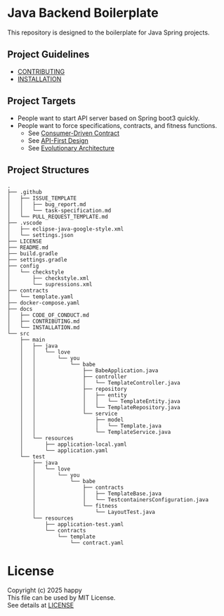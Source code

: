 # Java Backend Boilerplate
This repository is designed to the boilerplate for Java Spring projects.

## Project Guidelines
- [CONTRIBUTING](docs/CONTRIBUTING.md)
- [INSTALLATION](docs/INSTALLATION.md)

## Project Targets
- People want to start API server based on Spring boot3 quickly.
- People want to force specifications, contracts, and fitness functions.
  - See [Consumer-Driven Contract](https://microsoft.github.io/code-with-engineering-playbook/automated-testing/cdc-testing/)
  - See [API-First Design](https://www.postman.com/api-first/)
  - See [Evolutionary Architecture](https://evolutionaryarchitecture.com/)

## Project Structures
```plaintext
.
├── .github
│   ├── ISSUE_TEMPLATE
│   │   ├── bug_report.md
│   │   └── task-specification.md
│   └── PULL_REQUEST_TEMPLATE.md
├── .vscode
│   ├── eclipse-java-google-style.xml
│   └── settings.json
├── LICENSE
├── README.md
├── build.gradle
├── settings.gradle
├── config
│   └── checkstyle
│       ├── checkstyle.xml
│       └── supressions.xml
├── contracts
│   └── template.yaml
├── docker-compose.yaml
├── docs
│   ├── CODE_OF_CONDUCT.md
│   ├── CONTRIBUTING.md
│   └── INSTALLATION.md
└── src
    ├── main
    │   ├── java
    │   │   └── love
    │   │       └── you
    │   │           └── babe
    │   │               ├── BabeApplication.java
    │   │               ├── controller
    │   │               │   └── TemplateController.java
    │   │               ├── repository
    │   │               │   ├── entity
    │   │               │   │   └── TemplateEntity.java
    │   │               │   └── TemplateRepository.java
    │   │               └── service
    │   │                   ├── model
    │   │                   │   └── Template.java
    │   │                   └── TemplateService.java
    │   └── resources
    │       ├── application-local.yaml
    │       └── application.yaml
    └── test
        ├── java
        │   └── love
        │       └── you
        │           └── babe
        │               ├── contracts
        │               │   ├── TemplateBase.java
        │               │   └── TestcontainersConfiguration.java
        │               └── fitness
        │                   └── LayoutTest.java
        └── resources
            ├── application-test.yaml
            └── contracts
                └── template
                    └── contract.yaml
```


# License
Copyright (c) 2025 happy <br/>
This file can be used by MIT License. <br/>
See details at [LICENSE](./LICENSE)


